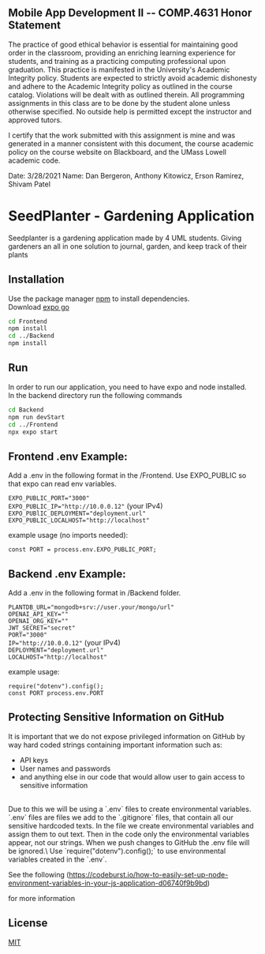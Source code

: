 ## Mobile App Development II -- COMP.4631 Honor Statement
The practice of good ethical behavior is essential for maintaining good order in the classroom, providing an enriching learning experience for students, and training as a practicing computing professional upon graduation. This practice is manifested in the University's Academic Integrity policy. Students are expected to strictly avoid academic dishonesty and adhere to the Academic Integrity policy as outlined in the course catalog. Violations will be dealt with as outlined therein. All programming assignments in this class are to be done by the student alone unless otherwise specified. No outside help is permitted except the instructor and approved tutors.
     
I certify that the work submitted with this assignment is mine and was generated in a manner consistent with this document, the course academic policy on the course website on Blackboard, and the UMass Lowell academic code.

Date: 3/28/2021
Name: Dan Bergeron, Anthony Kitowicz, Erson Ramirez, Shivam Patel


# SeedPlanter - Gardening Application

Seedplanter is a gardening application made by 4 UML students. Giving gardeners an all in one solution to journal, garden, and keep track of their plants

## Installation

Use the package manager [npm](https://www.npmjs.com/) to install dependencies.\
Download [expo go](https://docs.expo.dev/get-started/installation/)

```bash
cd Frontend
npm install
cd ../Backend
npm install
```
## Run

In order to run our application, you need to have expo and node installed.\
In the backend directory run the following commands
```bash
cd Backend
npm run devStart
cd ../Frontend
npx expo start
```

## Frontend .env Example:

Add a .env in the following format in the /Frontend.
Use EXPO_PUBLIC so that expo can read env variables.

`EXPO_PUBLIC_PORT="3000"`\
`EXPO_PUBLIC_IP="http://10.0.0.12"` (your IPv4)\
`EXPO_PUBlIC_DEPLOYMENT="deployment.url"`\
`EXPO_PUBLIC_LOCALHOST="http://localhost"`

example usage (no imports needed):

`const PORT = process.env.EXPO_PUBLIC_PORT;`

## Backend .env Example:

Add a .env in the following format in /Backend folder.

`PLANTDB_URL="mongodb+srv://user.your/mongo/url"`\
`OPENAI_API_KEY=""`\
`OPENAI_ORG_KEY=""`\
`JWT_SECRET="secret"`\
`PORT="3000"`<br>
`IP="http://10.0.0.12"` (your IPv4)\
`DEPLOYMENT="deployment.url"`\
`LOCALHOST="http://localhost"`

example usage:

`require("dotenv").config();`<br>
`const PORT process.env.PORT`

## Protecting Sensitive Information on GitHub
It is important that we do not expose privileged information on GitHub by way hard coded strings containing important information such as:  
* API keys   
* User names and passwords
* and anything else in our code that would allow user to gain access to sensitive information 
<br />
Due to this we will be using a `.env` files to create environmental variables.
`.env` files are files we add to the `.gitignore` files, that contain all our sensitive hardcoded texts. In the file we create environmental variables and assign them to out text. Then in the code only the environmental variables appear, not our strings. When we push changes to GitHub the .env file will be ignored.\
Use `require("dotenv").config();` to use environmental variables created in the `.env`.

See the following (https://codeburst.io/how-to-easily-set-up-node-environment-variables-in-your-js-application-d06740f9b9bd)

for more information

## License

[MIT](https://choosealicense.com/licenses/mit/)



